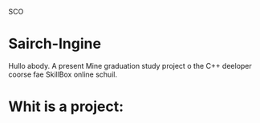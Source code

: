 SCO
# Sairch-Ingine

Hullo abody. A present Mine graduation study project o the C++ deeloper coorse fae SkillBox online schuil.

# Whit is a project:
